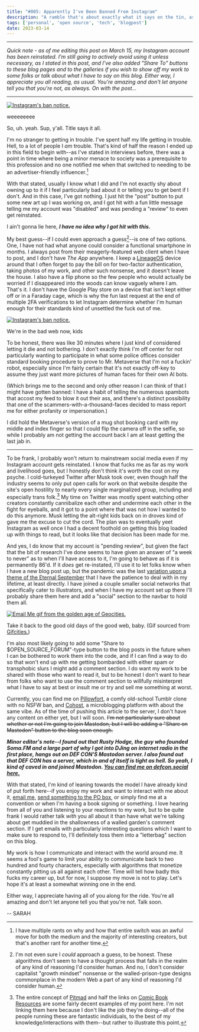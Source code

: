 ```yaml
---
title: "#005: Apparently I've Been Banned From Instagram"
description: "A ramble that's about exactly what it says on the tin, as well as a bit of news as to where I'm planning to go from here." 
tags: ['personal', 'open source', 'tech', 'blogpost']
date: 2023-03-14
---
```



---

*Quick note - as of me editing this post on March 15, my Instagram account has been reinstated. I'm still going to actively avoid using it unless necessary, as I stated in this post, and I've also added "Share To" buttons to these blog pages and to the galleries if you wish to show off my work to some folks or talk about what I have to say on this blog. Either way, I appreciate you all reading, as usual. You're amazing and don't let anyone tell you that you're not, as always. On with the post...*

---

<div class="floatright caption"">
  <p><a href= "/blog/0005/01.png"><img src="/blog/0005/01.png" alt="Instagram's ban notice."></a></p>
  <p> weeeeeeee </p>
</div>

So, uh. yeah. Sup, y'all. Title says it all. 

I'm no stranger to getting in trouble. I've spent half my life getting in trouble. Hell, to a lot of people I *am* trouble. That's kind of half the reason I ended up in this field to begin with--as I've stated in interviews before, there was a point in time where being a minor menace to society was a prerequisite to this profession and no one notified me when that switched to needing to be an advertiser-friendly influencer.[^1] 

With that stated, usually I know what I did and I'm not exactly shy about owning up to it if I feel particularly bad about it or telling you to get bent if I don't. And in this case, I've got nothing. I just hit the "post" button to put some new art up I was working on, and I got hit with a fun little message telling me my account was "disabled" and was pending a "review" to even get reinstated.

I ain't gonna lie here, ***I have no idea why I got hit with this.***

My best guess--if I could even approach a guess[^2]--is one of two options. One, I have not had what anyone could consider a functional smartphone in months. I always post from their meagerly-featured web client when I have to post, and I don't have *The App* anywhere. I keep a [LineageOS](https://lineageos.org/) device around that I often forget to pay the bill on for two-factor authentication, taking photos of my work, and other such nonsense, and it doesn't leave the house. I also have a flip phone so the few people who would actually be worried if I disappeared into the woods can know vaguely where I am. That's it. I don't have the Google Play store on a device that isn't kept either off or in a Faraday cage, which is why the fun last request at the end of multiple 2FA verifications to let Instagram determine whether I'm human enough for their standards kind of unsettled the fuck out of me. 

<div class="floatleft caption"">
  <p><a href= "/blog/0005/02.png"><img src="/blog/0005/02.png" alt="Instagram's ban notice."></a></p>
  <p> We're in the bad web now, kids </p>
</div>

To be honest, there was like 30 minutes where I just kind of considered letting it die and not bothering. I don't exactly think I'm off center for not particularly wanting to participate in what some police offices consider standard booking procedure to prove to Mr. Metaverse that I'm not a fuckin' robot, especially since I'm fairly certain that it's not exactly off-key to assume they just want more pictures of human faces for their own AI bots.

(Which brings me to the second and only other reason I can think of that I might have gotten banned: I have a habit of telling the numerous spambots that accost my feed to blow it out their ass, and there's a distinct possibility that one of the scammers-with-a-thousand-faces decided to mass report me for either profanity or impersonation.)

I did hold the Metaverse's version of a mug shot booking card with my middle and index finger so that I could flip the camera off in the selfie, so while I probably am not getting the account back I am at least getting the last jab in.

---

To be frank, I probably won't return to mainstream social media even if my Instagram account gets reinstated. I know that fucks me as far as my work and livelihood goes, but I honestly don't think it's worth the cost on my psyche. I cold-turkeyed Twitter after Musk took over, even though half the industry seems to only put open calls for work on that website despite the site's open hostility to nearly every single marginalized group, including and especially trans folk.[^3] My time on Twitter was mostly spent watching other creators constantly cannibalize each other and undermine each other in the fight for eyeballs, and it got to a point where that was not how I wanted to do this anymore. Musk letting the alt-right kids back on in droves kind of gave me the excuse to cut the cord. The plan was to eventually yeet Instagram as well once I had a decent foothold on getting this blog loaded up with things to read, but it looks like that decision has been made for me.  

And yes, I do know that my account is "pending review", but given the fact that the bit of research I've done seems to have given an answer of "a week to never" as to when I'll have access to it, I'm going to behave as if it is permanently 86'd. If it *does* get re-instated, I'll use it to let folks know when I have a new blog post up, but the pandemic was the last [variation upon a theme of the Eternal September](http://www.catb.org/jargon/html/S/September-that-never-ended.html) that I have the patience to deal with in my lifetime, at least directly. I have joined a couple smaller social networks that specifically cater to illustrators, and when I have my account set up there I'll probably share them here and add a "social" section to the navbar to hold them all. 

<div class="floatright caption"">
  <p><a href= "/blog/0005/03.gif"><img src="/blog/0005/03.gif" alt="Email Me gif from the golden age of Geocities."></a></p>
  <p> Take it back to the good old days of the good web, baby. (Gif sourced from <a href="https://gifcities.org">Gifcities.</a>) </p>
</div>

I'm also most likely going to add some "Share to \$OPEN_SOURCE_FORUM"-type button to the blog posts in the future when I can be bothered to work them into the code, and if I can find a way to do so that won't end up with me getting bombarded with either spam or transphobic slurs I might add a comment section. I do want my work to be shared with those who want to read it, but to be honest I don't want to hear from folks who want to use the comment section to willfully misinterpret what I have to say at best or insult me or try and sell me something at worst. 

Currently, you can find me on [Pillowfort](https://www.pillowfort.social/sarahallenreed), a comfy old-school Tumblr clone with no NSFW ban, and [Cohost](https://cohost.org/sarahallenreed), a microblogging platform with about the same vibe. As of the time of pushing this article to the server, I don't have any content on either yet, but I will soon. ~~I'm not particularly sure about whether or not I'm going to join Mastodon, but I will be adding a "Share on Mastodon" button to the blog soon enough.~~

***Minor editor's note--I found out that Rusty Hodge, the guy who founded Soma.FM and a large part of why I got into DJing on internet radio in the first place, hangs out on DEF CON'S Mastodon server. I also found out that DEF CON has a server, which in and of itself is tight as hell. So yeah, I kind of caved in and joined Mastodon. [You can find me on defcon.social here.](https://defcon.social/@sarahallenreed)***

With that stated, I'm kind of leaning towards the model I have already kind of put forth here--if you enjoy my work and want to interact with me about it, [email me](mailto:sarah@sarahallenreed.com), [send something to the PO box](https://sarahallenreed.com/resume/bio/), or simply find me at a convention or when I'm having a book signing or something. I love hearing from all of you and listening to your reactions to my work, but to be quite frank I would rather talk *with* you all about it than have what we're talking about get muddied in the shallowness of a walled garden's comment section. If I get emails with particularly interesting questions which I want to make sure to respond to, I'll definitely toss them into a "letterbag" section on this blog. 

My work is how I communicate and interact with the world around me. It seems a fool's game to limit your ability to communicate back to two hundred and fourty characters, especially with algorithms that monetize constantly pitting us all against each other. Time will tell how badly this fucks my career up, but for now, I suppose my move is not to play. Let's hope it's at least a somewhat winning one in the end.

Either way, I appreciate having all of you along for the ride. You're all amazing and don't let anyone tell you that you're not. Talk soon.

-- SARAH

[^1]: I have multiple rants on why and how that entire switch was an awful move for both the medium and the majority of interesting creators, but that's another rant for another time.

[^2]: I'm not even sure I *could* approach a guess, to be honest. These algorithms don't seem to have a thought process that falls in the realm of any kind of reasoning I'd consider human. And no, I don't consider capitalist "growth mindset" nonsense or the walled-prison-type designs commonplace in the modern Web a part of any kind of reasoning I'd consider human.

[^3]: The entire concept of [Pitmad](https://pitchwars.org/pitmad/) and half the links on [Comic Book Resources](https://www.creatoradvisor.com/category/job-postings/) are some fairly decent examples of my point here. I'm not linking them here because I don't like the job they're doing--all of the people running these are fantastic individuals, to the best of my knowledge/interactions with them--but rather to illustrate this point.